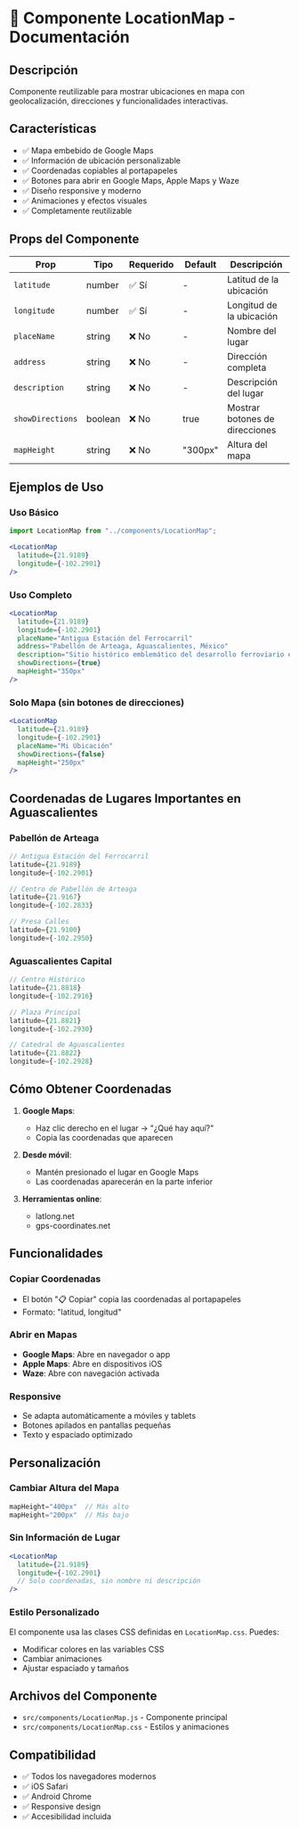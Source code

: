 # 📍 Componente LocationMap - Documentación

## Descripción
Componente reutilizable para mostrar ubicaciones en mapa con geolocalización, direcciones y funcionalidades interactivas.

## Características
- ✅ Mapa embebido de Google Maps
- ✅ Información de ubicación personalizable
- ✅ Coordenadas copiables al portapapeles
- ✅ Botones para abrir en Google Maps, Apple Maps y Waze
- ✅ Diseño responsive y moderno
- ✅ Animaciones y efectos visuales
- ✅ Completamente reutilizable

## Props del Componente

| Prop | Tipo | Requerido | Default | Descripción |
|------|------|-----------|---------|-------------|
| `latitude` | number | ✅ Sí | - | Latitud de la ubicación |
| `longitude` | number | ✅ Sí | - | Longitud de la ubicación |
| `placeName` | string | ❌ No | - | Nombre del lugar |
| `address` | string | ❌ No | - | Dirección completa |
| `description` | string | ❌ No | - | Descripción del lugar |
| `showDirections` | boolean | ❌ No | true | Mostrar botones de direcciones |
| `mapHeight` | string | ❌ No | "300px" | Altura del mapa |

## Ejemplos de Uso

### Uso Básico
```jsx
import LocationMap from "../components/LocationMap";

<LocationMap 
  latitude={21.9189}
  longitude={-102.2901}
/>
```

### Uso Completo
```jsx
<LocationMap 
  latitude={21.9189}
  longitude={-102.2901}
  placeName="Antigua Estación del Ferrocarril"
  address="Pabellón de Arteaga, Aguascalientes, México"
  description="Sitio histórico emblemático del desarrollo ferroviario en la región"
  showDirections={true}
  mapHeight="350px"
/>
```

### Solo Mapa (sin botones de direcciones)
```jsx
<LocationMap 
  latitude={21.9189}
  longitude={-102.2901}
  placeName="Mi Ubicación"
  showDirections={false}
  mapHeight="250px"
/>
```

## Coordenadas de Lugares Importantes en Aguascalientes

### Pabellón de Arteaga
```jsx
// Antigua Estación del Ferrocarril
latitude={21.9189}
longitude={-102.2901}

// Centro de Pabellón de Arteaga
latitude={21.9167}
longitude={-102.2833}

// Presa Calles
latitude={21.9100}
longitude={-102.2950}
```

### Aguascalientes Capital
```jsx
// Centro Histórico
latitude={21.8818}
longitude={-102.2916}

// Plaza Principal
latitude={21.8821}
longitude={-102.2930}

// Catedral de Aguascalientes
latitude={21.8822}
longitude={-102.2928}
```

## Cómo Obtener Coordenadas

1. **Google Maps**: 
   - Haz clic derecho en el lugar → "¿Qué hay aquí?"
   - Copia las coordenadas que aparecen

2. **Desde móvil**: 
   - Mantén presionado el lugar en Google Maps
   - Las coordenadas aparecerán en la parte inferior

3. **Herramientas online**: 
   - latlong.net
   - gps-coordinates.net

## Funcionalidades

### Copiar Coordenadas
- El botón "📋 Copiar" copia las coordenadas al portapapeles
- Formato: "latitud, longitud"

### Abrir en Mapas
- **Google Maps**: Abre en navegador o app
- **Apple Maps**: Abre en dispositivos iOS
- **Waze**: Abre con navegación activada

### Responsive
- Se adapta automáticamente a móviles y tablets
- Botones apilados en pantallas pequeñas
- Texto y espaciado optimizado

## Personalización

### Cambiar Altura del Mapa
```jsx
mapHeight="400px"  // Más alto
mapHeight="200px"  // Más bajo
```

### Sin Información de Lugar
```jsx
<LocationMap 
  latitude={21.9189}
  longitude={-102.2901}
  // Solo coordenadas, sin nombre ni descripción
/>
```

### Estilo Personalizado
El componente usa las clases CSS definidas en `LocationMap.css`. Puedes:
- Modificar colores en las variables CSS
- Cambiar animaciones
- Ajustar espaciado y tamaños

## Archivos del Componente
- `src/components/LocationMap.js` - Componente principal
- `src/components/LocationMap.css` - Estilos y animaciones

## Compatibilidad
- ✅ Todos los navegadores modernos
- ✅ iOS Safari
- ✅ Android Chrome
- ✅ Responsive design
- ✅ Accesibilidad incluida